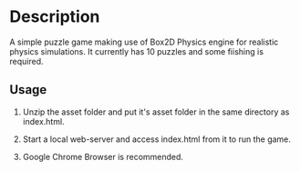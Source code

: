 # Description

A simple puzzle game making use of Box2D Physics engine for realistic physics simulations. It currently has 10 puzzles and some fiishing is required.

## Usage

1. Unzip the asset folder and put it's asset folder in the same directory as index.html.

2. Start a local web-server and access index.html from it to run the game. 

3. Google Chrome Browser is recommended.